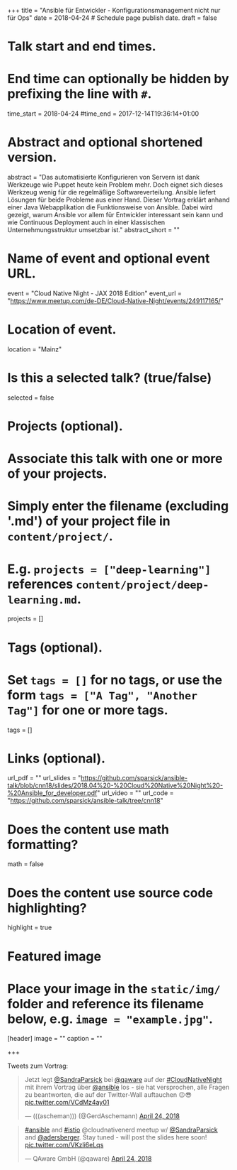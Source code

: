 +++
title = "Ansible für Entwickler - Konfigurationsmanagement nicht nur für Ops"
date = 2018-04-24  # Schedule page publish date.
draft = false

# Talk start and end times.
#   End time can optionally be hidden by prefixing the line with `#`.
time_start = 2018-04-24
#time_end = 2017-12-14T19:36:14+01:00

# Abstract and optional shortened version.
abstract = "Das automatisierte Konfigurieren von Servern ist dank Werkzeuge wie Puppet heute kein Problem mehr. Doch eignet sich dieses Werkzeug wenig für die regelmäßige Softwareverteilung. Ansible liefert Lösungen für beide Probleme aus einer Hand. Dieser Vortrag erklärt anhand einer Java Webapplikation die Funktionsweise von Ansible. Dabei wird gezeigt, warum Ansible vor allem für Entwickler interessant sein kann und wie Continuous Deployment auch in einer klassischen Unternehmungsstruktur umsetzbar ist."
abstract_short = ""

# Name of event and optional event URL.
event = "Cloud Native Night - JAX 2018 Edition"
event_url = "https://www.meetup.com/de-DE/Cloud-Native-Night/events/249117165/"

# Location of event.
location = "Mainz"

# Is this a selected talk? (true/false)
selected = false

# Projects (optional).
#   Associate this talk with one or more of your projects.
#   Simply enter the filename (excluding '.md') of your project file in `content/project/`.
#   E.g. `projects = ["deep-learning"]` references `content/project/deep-learning.md`.
projects = []

# Tags (optional).
#   Set `tags = []` for no tags, or use the form `tags = ["A Tag", "Another Tag"]` for one or more tags.
tags = []

# Links (optional).
url_pdf = ""
url_slides = "https://github.com/sparsick/ansible-talk/blob/cnn18/slides/2018.04%20-%20Cloud%20Native%20Night%20-%20Ansible_for_developer.pdf"
url_video = ""
url_code = "https://github.com/sparsick/ansible-talk/tree/cnn18"

# Does the content use math formatting?
math = false

# Does the content use source code highlighting?
highlight = true

# Featured image
# Place your image in the `static/img/` folder and reference its filename below, e.g. `image = "example.jpg"`.
[header]
image = ""
caption = ""

+++

Tweets zum Vortrag:

<blockquote class="twitter-tweet" data-partner="tweetdeck"><p lang="de" dir="ltr">Jetzt legt <a href="https://twitter.com/SandraParsick?ref_src=twsrc%5Etfw">@SandraParsick</a> bei <a href="https://twitter.com/qaware?ref_src=twsrc%5Etfw">@qaware</a> auf der <a href="https://twitter.com/hashtag/CloudNativeNight?src=hash&amp;ref_src=twsrc%5Etfw">#CloudNativeNight</a> mit ihrem Vortrag über <a href="https://twitter.com/ansible?ref_src=twsrc%5Etfw">@ansible</a> los - sie hat versprochen, alle Fragen zu beantworten, die auf der Twitter-Wall auftauchen 😉😎 <a href="https://t.co/VCdMz4ay01">pic.twitter.com/VCdMz4ay01</a></p>&mdash; (((ascheman))) (@GerdAschemann) <a href="https://twitter.com/GerdAschemann/status/988835032923066368?ref_src=twsrc%5Etfw">April 24, 2018</a></blockquote>
<script async src="https://platform.twitter.com/widgets.js" charset="utf-8"></script>

<blockquote class="twitter-tweet" data-partner="tweetdeck"><p lang="en" dir="ltr"><a href="https://twitter.com/hashtag/ansible?src=hash&amp;ref_src=twsrc%5Etfw">#ansible</a> and <a href="https://twitter.com/hashtag/istio?src=hash&amp;ref_src=twsrc%5Etfw">#istio</a> @cloudnativenerd meetup w/ <a href="https://twitter.com/SandraParsick?ref_src=twsrc%5Etfw">@SandraParsick</a> and <a href="https://twitter.com/adersberger?ref_src=twsrc%5Etfw">@adersberger</a>. Stay tuned - will post the slides here soon! <a href="https://t.co/VKzli6eLqs">pic.twitter.com/VKzli6eLqs</a></p>&mdash; QAware GmbH (@qaware) <a href="https://twitter.com/qaware/status/988853949682855936?ref_src=twsrc%5Etfw">April 24, 2018</a></blockquote>
<script async src="https://platform.twitter.com/widgets.js" charset="utf-8"></script>
